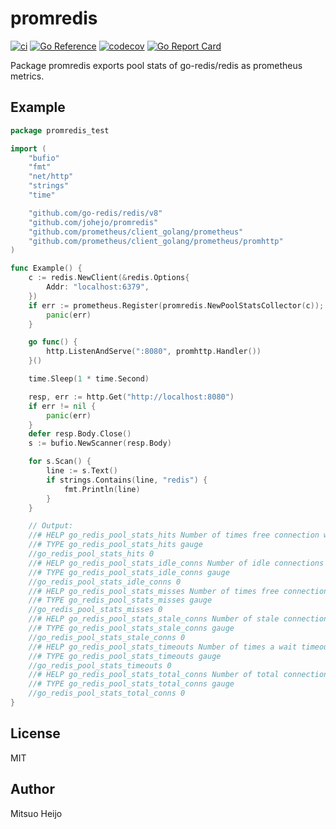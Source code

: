 # promredis

[![ci](https://github.com/johejo/promredis/workflows/ci/badge.svg?branch=main)](https://github.com/johejo/promredis/actions?query=workflow%3Aci)
[![Go Reference](https://pkg.go.dev/badge/github.com/johejo/promredis.svg)](https://pkg.go.dev/github.com/johejo/promredis)
[![codecov](https://codecov.io/gh/johejo/promredis/branch/main/graph/badge.svg)](https://codecov.io/gh/johejo/promredis)
[![Go Report Card](https://goreportcard.com/badge/github.com/johejo/promredis)](https://goreportcard.com/report/github.com/johejo/promredis)

Package promredis exports pool stats of go-redis/redis as prometheus metrics.

## Example

```go
package promredis_test

import (
	"bufio"
	"fmt"
	"net/http"
	"strings"
	"time"

	"github.com/go-redis/redis/v8"
	"github.com/johejo/promredis"
	"github.com/prometheus/client_golang/prometheus"
	"github.com/prometheus/client_golang/prometheus/promhttp"
)

func Example() {
	c := redis.NewClient(&redis.Options{
		Addr: "localhost:6379",
	})
	if err := prometheus.Register(promredis.NewPoolStatsCollector(c)); err != nil {
		panic(err)
	}

	go func() {
		http.ListenAndServe(":8080", promhttp.Handler())
	}()

	time.Sleep(1 * time.Second)

	resp, err := http.Get("http://localhost:8080")
	if err != nil {
		panic(err)
	}
	defer resp.Body.Close()
	s := bufio.NewScanner(resp.Body)

	for s.Scan() {
		line := s.Text()
		if strings.Contains(line, "redis") {
			fmt.Println(line)
		}
	}

	// Output:
	//# HELP go_redis_pool_stats_hits Number of times free connection was found in the pool.
	//# TYPE go_redis_pool_stats_hits gauge
	//go_redis_pool_stats_hits 0
	//# HELP go_redis_pool_stats_idle_conns Number of idle connections in the pool.
	//# TYPE go_redis_pool_stats_idle_conns gauge
	//go_redis_pool_stats_idle_conns 0
	//# HELP go_redis_pool_stats_misses Number of times free connection was NOT found in the pool.
	//# TYPE go_redis_pool_stats_misses gauge
	//go_redis_pool_stats_misses 0
	//# HELP go_redis_pool_stats_stale_conns Number of stale connections removed from the pool.
	//# TYPE go_redis_pool_stats_stale_conns gauge
	//go_redis_pool_stats_stale_conns 0
	//# HELP go_redis_pool_stats_timeouts Number of times a wait timeout occurred.
	//# TYPE go_redis_pool_stats_timeouts gauge
	//go_redis_pool_stats_timeouts 0
	//# HELP go_redis_pool_stats_total_conns Number of total connections in the pool.
	//# TYPE go_redis_pool_stats_total_conns gauge
	//go_redis_pool_stats_total_conns 0
}
```

## License

MIT

## Author

Mitsuo Heijo

